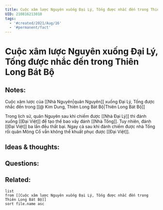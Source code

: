 ```yaml
---
title: Cuộc xâm lược Nguyên xuống Đại Lý, Tống được nhắc đến trong Thiên Long Bát Bộ
UID: 210816213018
tags:
  - '#created/2021/Aug/16'
  - '#permanent/fact'
---
```

# Cuộc xâm lược Nguyên xuống Đại Lý, Tống được nhắc đến trong Thiên Long Bát Bộ

## Notes:
Cuộc xâm lược của [[Nhà Nguyên|quân Nguyên]] xuống Đại Lý, Tống được nhắc đến trong [[@ Kim Dung, Thiên Long Bát Bộ|Thiên Long Bát Bộ]]

Trong lịch sử, quân Nguyên sau khi chiếm được [[Nhà Đại Lý]] thì đánh xuống [[Đại Việt]] để tạo thế bao vây đánh [[Nhà Tống]]. Tuy nhiên, đánh [[Đại Việt]] ba lần đều thất bại.
Ngay cả sau khi đánh chiếm được nhà Tống rồi quân Mông Cổ vẫn không thể khuất phục được [[Đại Việt]].



## Ideas & thoughts:


## Questions:


## Related:
```dataview
list
from [[Cuộc xâm lược Nguyên xuống Đại Lý, Tống được nhắc đến trong Thiên Long Bát Bộ]]
sort file.name asc
```